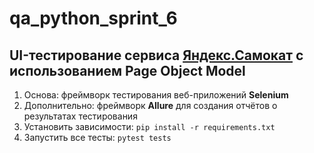 # qa_python_sprint_6

## UI-тестирование сервиса [Яндекс.Самокат](https://qa-scooter.praktikum-services.ru/ "Клик!") с использованием Page Object Model

1. Основа: фреймворк тестирования веб-приложений **Selenium**
2. Дополнительно: фреймворк **Allure** для создания отчётов о результатах тестирования
3. Установить зависимости: ```pip install -r requirements.txt```
4. Запустить все тесты: ```pytest tests```

